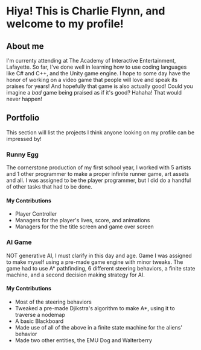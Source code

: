 # Hiya! This is Charlie Flynn, and welcome to my profile!

## About me

I'm currenty attending at The Academy of Interactive Entertainment, Lafayette. So far, 
I've done well in learning how to use coding languages like C# and C++, and the Unity game engine. 
I hope to some day have the honor of working on a video game that people will love and speak its praises for years! 
And hopefully that game is also actually good! Could you imagine a *bad* game being praised as if it's good? Hahaha! That
would never happen!

## Portfolio

This section will list the projects I think anyone looking on my profile can be impressed by!

### Runny Egg

The cornerstone production of my first school year, I worked with 5 artists and 1 other programmer to
make a proper infinite runner game, art assets and all. I was assigned to be the player programmer, but I did 
do a handful of other tasks that had to be done.

#### My Contributions
- Player Controller
- Managers for the player's lives, score, and animations
- Managers for the the title screen and game over screen

### AI Game

NOT generative AI, I must clarify in this day and age. Game I was assigned to make myself using a pre-made game engine
with minor tweaks. The game had to use A* pathfinding, 6 different steering behaviors, a finite state machine,
and a second decision making strategy for AI.

#### My Contributions
- Most of the steering behaviors
- Tweaked a pre-made Djikstra's algorithm to make A*, using it to traverse a nodemap
- A basic Blackboard
- Made use of all of the above in a finite state machine for the aliens' behavior
- Made two other entities, the EMU Dog and Walterberry

<!--
**charlie-flynn/charlie-flynn** is a ✨ _special_ ✨ repository because its `README.md` (this file) appears on your GitHub profile.

Here are some ideas to get you started:

- 🔭 I’m currently working on ...
- 🌱 I’m currently learning ...
- 👯 I’m looking to collaborate on ...
- 🤔 I’m looking for help with ...
- 💬 Ask me about ...
- 📫 How to reach me: ...
- 😄 Pronouns: ...
- ⚡ Fun fact: ...
-->
